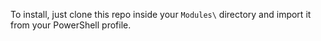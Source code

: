 To install, just clone this repo inside your `Modules\` directory and import it from your PowerShell profile.
